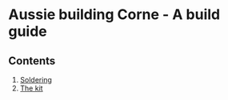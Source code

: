 # Aussie building Corne - A build guide

## Contents
1. <a href="./part1soldering/part1soldering.md">Soldering</a>
2. <a href="./part2kit/part2kit.md" />The kit</a>
